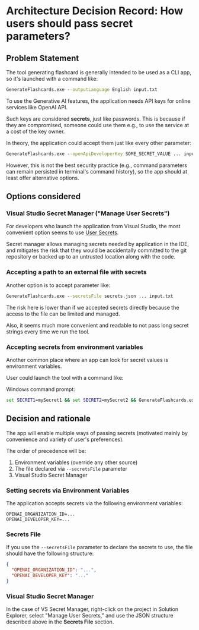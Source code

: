 # Architecture Decision Record: How users should pass secret parameters?

## Problem Statement

The tool generating flashcard is generally intended to be used as a CLI app, so it's launched with a command like:

```cmd
GenerateFlashcards.exe --outputLanguage English input.txt
```

To use the Generative AI features, the application needs API keys for online services like OpenAI API.

Such keys are considered **secrets**, just like passwords. This is because if they are compromised, someone could use them e.g., to use the service at a cost of the key owner.

In theory, the application could accept them just like every other parameter:

```cmd
GenerateFlashcards.exe --openApiDeveloperKey SOME_SECRET_VALUE ... input.txt
```

However, this is not the best security practice (e.g., command parameters can remain persisted in terminal's command history), so the app should at least offer alternative options.

## Options considered

### Visual Studio Secret Manager ("Manage User Secrets")

For developers who launch the application from Visual Studio, the most convenient option seems to use [User Secrets](https://learn.microsoft.com/en-us/aspnet/core/security/app-secrets?view=aspnetcore-8.0&tabs=windows).

Secret manager allows managing secrets needed by application in the IDE, and mitigates the risk that they would be accidentally committed to the git repository or backed up to an untrusted location along with the code. 

### Accepting a path to an external file with secrets 

Another option is to accept parameter like:

```cmd
GenerateFlashcards.exe --secretsFile secrets.json ... input.txt
```

The risk here is lower than if we accepted secrets directly because the access to the file can be limited and managed.

Also, it seems much more convenient and readable to not pass long secret strings every time we run the tool.

### Accepting secrets from environment variables

Another common place where an app can look for secret values is environment variables.

User could launch the tool with a command like:

Windows command prompt:
```cmd
set SECRET1=mySecret1 && set SECRET2=mySecret2 && GenerateFlashcards.exe
```
 
## Decision and rationale

The app will enable multiple ways of passing secrets (motivated mainly by convenience and variety of user's preferences).

The order of precedence will be:

1) Environment variables (override any other source)
2) The file declared via `--secretsFile` parameter
3) Visual Studio Secret Manager

### Setting secrets via Environment Variables

The application accepts secrets via the following environment variables:

```.env
OPENAI_ORGANIZATION_ID=...
OPENAI_DEVELOPER_KEY=...
```

### Secrets File

If you use the `--secretsFile` parameter to declare the secrets to use, the file should have the following structure:

```json
{
  "OPENAI_ORGANIZATION_ID": "...",
  "OPENAI_DEVELOPER_KEY": "..."
}
```

### Visual Studio Secret Manager

In the case of VS Secret Manager, right-click on the project in Solution Explorer, select "Manage User Secrets," and use the JSON structure described above in the **Secrets File** section.